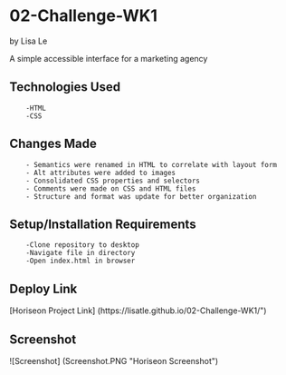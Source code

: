 # 02-Challenge-WK1
by Lisa Le

A simple accessible interface for a marketing agency
<h2> Technologies Used </h2>
    
        -HTML
        -CSS
   
<h2> Changes Made </h2>
    
        - Semantics were renamed in HTML to correlate with layout form 
        - Alt attributes were added to images 
        - Consolidated CSS properties and selectors 
        - Comments were made on CSS and HTML files 
        - Structure and format was update for better organization

<h2> Setup/Installation Requirements </h2>
    
        -Clone repository to desktop
        -Navigate file in directory
        -Open index.html in browser
    
<h2> Deploy Link </h2>
[Horiseon Project Link] (https://lisatle.github.io/02-Challenge-WK1/")

<h2> Screenshot </h2>
![Screenshot] (Screenshot.PNG "Horiseon Screenshot")